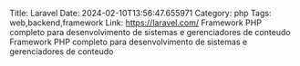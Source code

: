 Title: Laravel
Date: 2024-02-10T13:56:47.655971
Category: php
Tags: web,backend,framework
Link: https://laravel.com/
Framework PHP completo para desenvolvimento de sistemas e gerenciadores de conteudo
Framework PHP completo para desenvolvimento de sistemas e gerenciadores de conteudo

